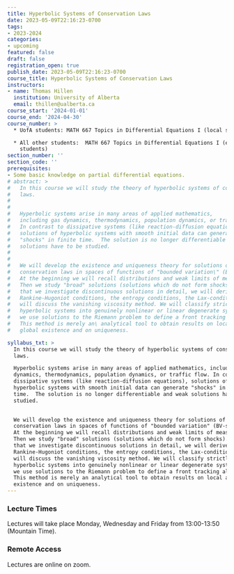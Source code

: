 ```yaml
---
title: Hyperbolic Systems of Conservation Laws
date: 2023-05-09T22:16:23-0700
tags:
- 2023-2024
categories:
- upcoming
featured: false
draft: false
registration_open: true
publish_date: 2023-05-09T22:16:23-0700
course_title: Hyperbolic Systems of Conservation Laws
instructors:
- name: Thomas Hillen
  institution: University of Alberta
  email: thillen@ualberta.ca
course_start: '2024-01-01'
course_end: '2024-04-30'
course_number: >
  * UofA students: MATH 667 Topics in Differential Equations I (local students)

  * All other students:  MATH 667 Topics in Differential Equations I (external
    students)
section_number: ''
section_code: ''
prerequisites:
- Some basic knowledge on partial differential equations.
# abstract: >
#   In this course we will study the theory of hyperbolic systems of conservation
#   laws.
# 
# 
#   Hyperbolic systems arise in many areas of applied mathematics,
#   including gas dynamics, thermodynamics, population dynamics, or traffic flow.
#   In contrast to dissipative systems (like reaction-diffusion equations),
#   solutions of hyperbolic systems with smooth initial data can generate
#   "shocks" in finite time.  The solution is no longer differentiable and weak
#   solutions have to be studied.
# 
# 
#   We will develop the existence and uniqueness theory for solutions of
#   conservation laws in spaces of functions of "bounded variation\" (BV-spaces).
#   At the beginning we will recall distributions and weak limits of measures.
#   Then we study "broad" solutions (solutions which do not form shocks). After
#   that we investigate discontinuous solutions in detail, we will derive the
#   Rankine-Hugoniot conditions, the entropy conditions, the Lax-condition and we
#   will discuss the vanishing viscosity method. We will classify strictly
#   hyperbolic systems into genuinely nonlinear or linear degenerate systems. Then
#   we use solutions to the Riemann problem to define a front tracking algorithm.
#   This method is merely an\ analytical tool to obtain results on local and
#   global existence and on uniqueness.

syllabus_txt: >
  In this course we will study the theory of hyperbolic systems of conservation\
  laws.

  Hyperbolic systems arise in many areas of applied mathematics, including gas
  dynamics, thermodynamics, population dynamics, or traffic flow. In contrast to
  dissipative systems (like reaction-diffusion equations), solutions of
  hyperbolic systems with smooth initial data can generate "shocks" in finite
  time.  The solution is no longer differentiable and weak solutions have to be
  studied.

 
  We will develop the existence and uniqueness theory for solutions of
  conservation laws in spaces of functions of "bounded variation" (BV-spaces).
  At the beginning we will recall distributions and weak limits of measures.
  Then we study "broad" solutions (solutions which do not form shocks). After
  that we investigate discontinuous solutions in detail, we will derive the
  Rankine-Hugoniot conditions, the entropy conditions, the Lax-condition and we
  will discuss the vanishing viscosity method. We will classify strictly
  hyperbolic systems into genuinely nonlinear or linear degenerate systems. Then
  we use solutions to the Riemann problem to define a front tracking algorithm.
  This method is merely an analytical tool to obtain results on local and global
  existence and on uniqueness.
---
```

### Lecture Times

Lectures will take place Monday, Wednesday and Friday from 13:00-13:50 (Mountain
Time).

### Remote Access

Lectures are online on zoom.
